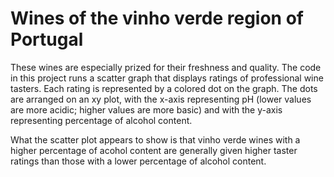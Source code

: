 # Wines of the vinho verde region of Portugal
These wines are especially prized for their freshness and quality.
The code in this project runs a scatter graph that displays ratings of professional wine tasters. Each rating is represented by a colored dot on the graph.
The dots are arranged on an xy plot, with the x-axis representing pH (lower values are more acidic; higher values are more basic) and with the y-axis representing percentage of alcohol content.

What the scatter plot appears to show is that vinho verde wines with a higher percentage of acohol content are generally given higher taster ratings than those with a lower percentage of alcohol content.
